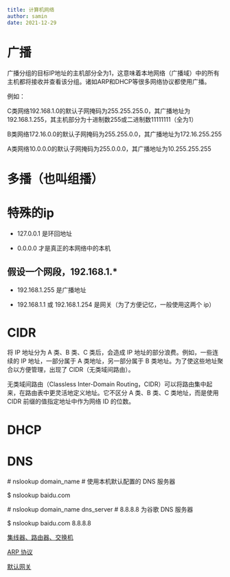 ```yaml
title: 计算机网络
author: samin
date: 2021-12-29
```

# 广播

广播分组的目标IP地址的主机部分全为1，这意味着本地网络（广播域）中的所有主机都将接收并查看该分组。诸如ARP和DHCP等很多网络协议都使用广播。

例如：

C类网络192.168.1.0的默认子网掩码为255.255.255.0，其广播地址为192.168.1.255，其主机部分为十进制数255或二进制数11111111（全为1）

B类网络172.16.0.0的默认子网掩码为255.255.0.0，其广播地址为172.16.255.255

A类网络10.0.0.0的默认子网掩码为255.0.0.0，其广播地址为10.255.255.255

# 多播（也叫组播）

# 特殊的ip

- 127.0.0.1 是环回地址

- 0.0.0.0 才是真正的本网络中的本机

## 假设一个网段，192.168.1.*

- 192.168.1.255 是广播地址

- 192.168.1.1 或 192.168.1.254 是网关（为了方便记忆，一般使用这两个 ip）

# CIDR

将 IP 地址分为 A 类、B 类、C 类后，会造成 IP 地址的部分浪费。例如，一些连续的 IP 地址，一部分属于 A 类地址，另一部分属于 B 类地址。为了使这些地址聚合以方便管理，出现了 CIDR（无类域间路由）。

无类域间路由（Classless Inter-Domain Routing，CIDR）可以将路由集中起来，在路由表中更灵活地定义地址。它不区分 A 类、B 类、C 类地址，而是使用 CIDR 前缀的值指定地址中作为网络 ID 的位数。

# DHCP

# DNS

\# nslookup domain_name
\# 使用本机默认配置的 DNS 服务器

$ nslookup baidu.com

\# nslookup domain_name dns_server
\# 8.8.8.8 为谷歌 DNS 服务器

$ nslookup baidu.com 8.8.8.8

[集线器、路由器、交换机](https://gaudy-feels-700.notion.site/51672758b850479db43c16acb08a93df)

[ARP 协议](https://gaudy-feels-700.notion.site/ARP-1bd34bc7a5754f6087f6d41d8fd2ceb7)

[默认网关](https://gaudy-feels-700.notion.site/69f669982a654a04b840d8c7138f79f1)